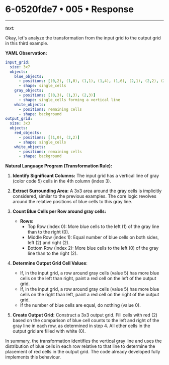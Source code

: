 # 6-0520fde7 • 005 • Response

---

*text:*

Okay, let's analyze the transformation from the input grid to the output grid in this third example.

**YAML Observation:**

```yaml
input_grid:
  size: 3x7
  objects:
    blue_objects:
      - positions: [(0,2), (1,0), (1,1), (1,4), (1,6), (2,1), (2,2), (2,4), (2,6)]
      - shape: single_cells
    gray_objects:
      - positions: [(0,3), (1,3), (2,3)]
      - shape: single_cells forming a vertical line
    white_objects:
      - positions: remaining cells
      - shape: background
output_grid:
  size: 3x3
  objects:
    red_objects:
      - positions: [(1,0), (2,2)]
      - shape: single_cells
    white_objects:
      - positions: remaining cells
      - shape: background
```

**Natural Language Program (Transformation Rule):**

1.  **Identify Significant Columns:** The input grid has a vertical line of gray (color code 5) cells in the 4th column (index 3).

2.  **Extract Surrounding Area:** A 3x3 area around the gray cells is implicitly considered, similar to the previous examples. The core logic revolves around the relative positions of blue cells to this gray line.

3. **Count Blue Cells per Row around gray cells:**

    *   **Rows:**
        -   Top Row (index 0): More blue cells to the left (1) of the gray line than to the right (0).
        -   Middle Row (index 1): Equal number of blue cells on both sides, left (2) and right (2).
        -   Bottom Row (index 2):  More blue cells to the left (0) of the gray line than to the right (2).

4.  **Determine Output Grid Cell Values**:
      - If, in the input grid, a row around gray cells (value 5) has more blue cells on the left than right, paint a red cell on the left of the output grid.
      -  If, in the input grid, a row around gray cells (value 5) has more blue cells on the right than left, paint a red cell on the right of the output grid.
      - If the number of blue cells are equal, do nothing (value 0).

5.  **Create Output Grid:** Construct a 3x3 output grid. Fill cells with red (2) based on the comparison of blue cell counts to the left and right of the gray line in each row, as determined in step 4. All other cells in the output grid are filled with white (0).

In summary, the transformation identifies the vertical gray line and uses the distribution of blue cells in each row relative to that line to determine the placement of red cells in the output grid. The code already developed fully implements this behaviour.

